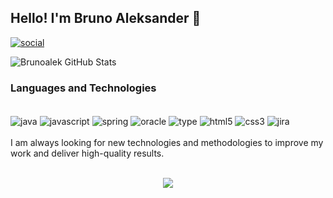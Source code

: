 ## Hello! I'm Bruno Aleksander 🐊

[![social](https://img.shields.io/badge/LinkedIn-0077B5?style=for-the-badge&logo=linkedin&logoColor=white)](https://www.linkedin.com/in/brunoaleks/)

![Brunoalek GitHub Stats](https://github-readme-stats.vercel.app/api/top-langs/?username=BRUNOALEK&layout=compact)

### Languages ​​and Technologies

<div style="display: inline_block"><br/>
  <img align="center" alt="java" src="https://img.shields.io/badge/Java-ED8B00?style=for-the-badge&logo=openjdk&logoColor=white"/>
  <img align="center" alt="javascript" src="https://img.shields.io/badge/JavaScript-323330?style=for-the-badge&logo=javascript&logoColor=F7DF1E"/>
  <img align="center" alt="spring" src="https://img.shields.io/badge/Spring-6DB33F?style=for-the-badge&logo=spring&logoColor=white"/>
  <img align="center" alt="oracle" src="https://img.shields.io/badge/Oracle-F80000?style=for-the-badge&logo=oracle&logoColor=black"/>
  <img align="center" alt="type" src="https://img.shields.io/badge/TypeScript-007ACC?style=for-the-badge&logo=typescript&logoColor=white"/>
  <img align="center" alt="html5" src="https://img.shields.io/badge/HTML5-E34F26?style=for-the-badge&logo=html5&logoColor=white"/>
  <img align="center" alt="css3" src="https://img.shields.io/badge/CSS3-1572B6?style=for-the-badge&logo=css3&logoColor=white"/>
  <img align="center" alt="jira" src="https://img.shields.io/badge/Jira-0052CC?style=for-the-badge&logo=Jira&logoColor=white"/>
</div>
<br>
I am always looking for new technologies and methodologies to improve my work and deliver high-quality results.
<br><br>
<p align="center"> <img alingn="center" src="https://profile-counter.glitch.me/brunoalek/count.svg" /></p>
